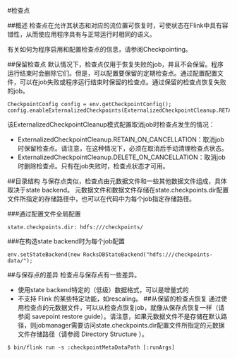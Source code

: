 #检查点

##概述
检查点在允许其状态和对应的流位置可恢复时，可使状态在Flink中具有容错性，从而使应用程序具有与正常运行时相同的语义。

有关如何为程序启用和配置检查点的信息，请参阅Checkpointing。

##保留检查点
默认情况下，检查点仅用于恢复失败的job，并且不会保留。程序运行结束时会删除它们。但是，可以配置要保留的定期检查点。通过配置配置文件，可以在job失败或程序运行结束时保留的检查点。通过保留的检查点恢复失败的job。

```
CheckpointConfig config = env.getCheckpointConfig();
config.enableExternalizedCheckpoints(ExternalizedCheckpointCleanup.RETAIN_ON_CANCELLATION);
```
该ExternalizedCheckpointCleanup模式配置取消job时检查点发生的情况：
* ExternalizedCheckpointCleanup.RETAIN_ON_CANCELLATION：取消job时保留检查点。请注意，在这种情况下，必须在取消后手动清理检查点状态。
* ExternalizedCheckpointCleanup.DELETE_ON_CANCELLATION：取消job时删除检查点。只有在job失败时，检查点状态才可用。

##目录结构
与保存点类似，检查点由元数据文件和一些其他数据文件组成，具体取决于state backend。 元数据文件和数据文件存储在state.checkpoints.dir配置文件所指定的存储路径中，也可以在代码中为每个job指定存储路径。

###通过配置文件全局配置
```
state.checkpoints.dir: hdfs:///checkpoints/
```
###在构造state backend时为每个job配置
```
env.setStateBackend(new RocksDBStateBackend("hdfs:///checkpoints-data/");
```
##与保存点的差异
检查点与保存点有一些差异。
* 使用state backend特定的（低级）数据格式，可以是增量式的
* 不支持 Flink 的某些特定功能，如rescaling。
##从保留的检查点恢复
通过使用检查点的元数据文件，可以从检查点恢复job，就像从保存点恢复一样（请参阅 savepoint restore guide）。请注意，如果元数据文件不是存储在默认路径，则jobmanager需要访问state.checkpoints.dir配置文件所指定的元数据文件存储路径（请参阅 Directory Structure ）。
```
$ bin/flink run -s :checkpointMetaDataPath [:runArgs]
```

